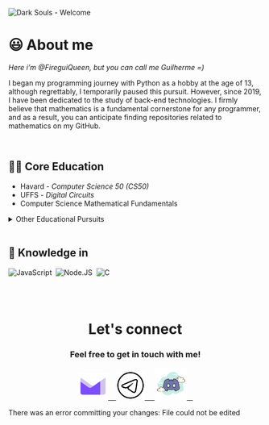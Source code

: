 
  ![Dark Souls - Welcome](https://user-images.githubusercontent.com/98475125/207168782-1983bc07-614d-40ca-96ba-5693e7357d5b.gif)


# :smiley: About me
_Here i’m @FireguiQueen, but you can call me Guilherme =)_ 

I began my programming journey with Python as a hobby at the age of 13, although regrettably, I temporarily paused this pursuit. However, since 2019, I have been dedicated to the study of back-end technologies. I firmly believe that mathematics is a fundamental cornerstone for any programmer, and as a result, you can anticipate finding repositories related to mathematics on my GitHub.

</br>

## 👨‍🎓 Core Education
- Havard - _Computer Science 50 (CS50)_ 
- UFFS - _Digital Circuits_
- Computer Science Mathematical Fundamentals

<details>
  <summary>Other Educational Pursuits </summary>
  <ul>
    <li>Math Mastery: Fundamentals to Advanced</li>
    <li>JavaScript & TypeScript course</li>
    <li>Rocketseat discover: fundamentar</li>
    <li>Rocketseat discover: conectar</li>


  </ul>
</details>


<!-- 
<div align="center">
  <a href="https://github.com/FireguiQueen"> 
  <img height="140em" src="https://github-readme-stats.vercel.app/api?username=fireguiqueen&show_icons=true&theme=dracula&include_all_commits=true&count_private=true"/> 
  <img align="right" height="147em" src="https://github-readme-stats.vercel.app/api/top-langs/?username=fireguiqueen&layout=compact&langs_count=7&theme=dracula"/>
  </a>
</div>
--> 
</br> 

## :space_invader: Knowledge in
![JavaScript](https://img.shields.io/badge/-JavaScript-05122A?style=flat&logo=javascript)&nbsp;
![Node.JS](https://img.shields.io/badge/-Node.JS-05122A?style=flat&logo=node.JS)&nbsp;
![C](https://img.shields.io/badge/-C-05122A?style=flat&logo=C)


</br>
</br>


<div align="center">
  <h1> Let's connect </h1> 
  <h3>Feel free to get in touch with me!</h3> 
  <a href ="mailto: fireguiqueen@proton.me"> <img title="Prontmail" width="60" height="53" src="./icons/proton.svg">&nbsp;&nbsp;&nbsp; </a>
  <a href="https://t.me/fireguiqueen"> <img title="Telegram" width="57" src="./icons/telegram.svg"> &nbsp;&nbsp;&nbsp; </a>
  <a href ="https://discord.com/users/402168526112292864"> <img title="Discord" width="64" src="./icons/discord.svg">&nbsp;&nbsp;&nbsp; </a>
  
</div>

There was an error committing your changes: File could not be edited



<!---
FireguiQueen/FireguiQueen is a ✨ special ✨ repository because its `README.md` (this file) appears on your GitHub profile.
You can click the Preview link to take a look at your changes.
--->







